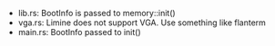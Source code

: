 - lib.rs: BootInfo is passed to memory::init()
- vga.rs: Limine does not support VGA. Use something like flanterm
- main.rs: BootInfo passed to init()
